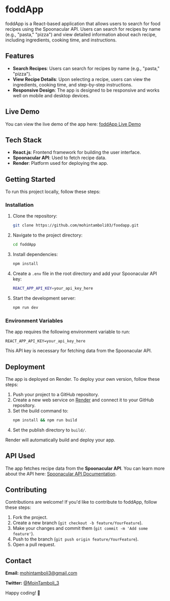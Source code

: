 
# foddApp

foddApp is a React-based application that allows users to search for food recipes using the Spoonacular API. Users can search for recipes by name (e.g., "pasta," "pizza") and view detailed information about each recipe, including ingredients, cooking time, and instructions.

## Features

- **Search Recipes**: Users can search for recipes by name (e.g., "pasta," "pizza").
- **View Recipe Details**: Upon selecting a recipe, users can view the ingredients, cooking time, and step-by-step instructions.
- **Responsive Design**: The app is designed to be responsive and works well on mobile and desktop devices.

## Live Demo

You can view the live demo of the app here: [foddApp Live Demo](https://foodapp-woqc.onrender.com)

## Tech Stack

- **React.js**: Frontend framework for building the user interface.
- **Spoonacular API**: Used to fetch recipe data.
- **Render**: Platform used for deploying the app.

## Getting Started

To run this project locally, follow these steps:

### Installation

1. Clone the repository:
   ```bash
   git clone https://github.com/mohintamboli03/foodapp.git
   ```

2. Navigate to the project directory:
   ```bash
   cd foddApp
   ```

3. Install dependencies:
   ```bash
   npm install
   ```

4. Create a `.env` file in the root directory and add your Spoonacular API key:
   ```bash
   REACT_APP_API_KEY=your_api_key_here
   ```

5. Start the development server:
   ```bash
   npm run dev

   ```




### Environment Variables

The app requires the following environment variable to run:

```
REACT_APP_API_KEY=your_api_key_here
```

This API key is necessary for fetching data from the Spoonacular API.

## Deployment

The app is deployed on Render. To deploy your own version, follow these steps:

1. Push your project to a GitHub repository.
2. Create a new web service on [Render](https://render.com/) and connect it to your GitHub repository.
3. Set the build command to:
   ```bash
   npm install && npm run build
   ```
4. Set the publish directory to `build/`.

Render will automatically build and deploy your app.

## API Used

The app fetches recipe data from the **Spoonacular API**. You can learn more about the API here: [Spoonacular API Documentation](https://spoonacular.com/food-api).

## Contributing

Contributions are welcome! If you'd like to contribute to foddApp, follow these steps:

1. Fork the project.
2. Create a new branch (`git checkout -b feature/YourFeature`).
3. Make your changes and commit them (`git commit -m 'Add some feature'`).
4. Push to the branch (`git push origin feature/YourFeature`).
5. Open a pull request.

## Contact

**Email:** mohintamboli3@gmail.com

**Twitter:** [@MoinTamboli_3](https://twitter.com/MoinTamboli_3)


Happy coding! 🚀
